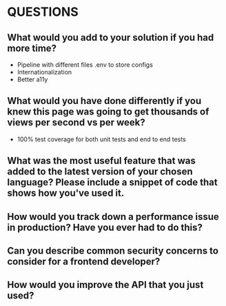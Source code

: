 # QUESTIONS

## What would you add to your solution if you had more time?

- Pipeline with different files .env to store configs
- Internationalization
- Better a11y

## What would you have done differently if you knew this page was going to get thousands of views per second vs per week?

- 100% test coverage for both unit tests and end to end tests

## What was the most useful feature that was added to the latest version of your chosen language? Please include a snippet of code that shows how you've used it.

## How would you track down a performance issue in production? Have you ever had to do this?

## Can you describe common security concerns to consider for a frontend developer?

## How would you improve the API that you just used?

